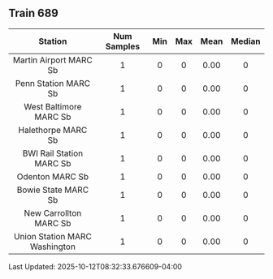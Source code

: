 ## Train 689

| Station | Num Samples | Min | Max | Mean | Median |
| :-----: | :---------: | :-: | :-: | :--: | :----: |
| Martin Airport MARC Sb | 1 | 0 | 0 | 0.00 | 0 |
| Penn Station MARC Sb | 1 | 0 | 0 | 0.00 | 0 |
| West Baltimore MARC Sb | 1 | 0 | 0 | 0.00 | 0 |
| Halethorpe MARC Sb | 1 | 0 | 0 | 0.00 | 0 |
| BWI Rail Station MARC Sb | 1 | 0 | 0 | 0.00 | 0 |
| Odenton MARC Sb | 1 | 0 | 0 | 0.00 | 0 |
| Bowie State MARC Sb | 1 | 0 | 0 | 0.00 | 0 |
| New Carrollton MARC Sb | 1 | 0 | 0 | 0.00 | 0 |
| Union Station MARC Washington | 1 | 0 | 0 | 0.00 | 0 |


Last Updated: 2025-10-12T08:32:33.676609-04:00